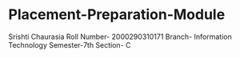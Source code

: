 # Placement-Preparation-Module
Srishti Chaurasia
Roll Number- 2000290310171
Branch- Information Technology
Semester-7th
Section- C
